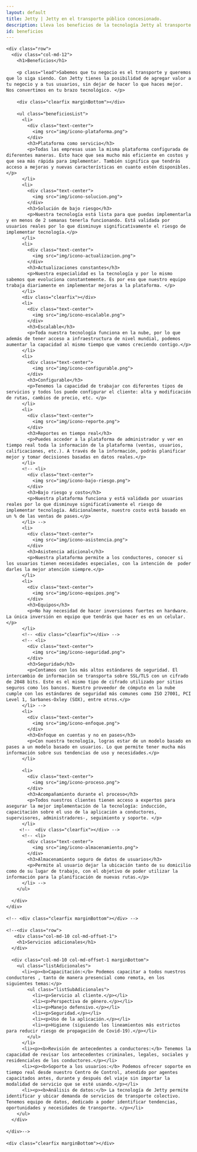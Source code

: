 ```yaml
---
layout: default
title: Jetty | Jetty en el transporte público concesionado.
description: Lleva los beneficios de la tecnología Jetty al transporte público concesionado.
id: beneficios
---
```


<div class="container-fluid gradient">
  <div class="container transportista">

    <div class="row">
      <div class="col-md-12">
        <h1>Beneficios</h1>

        <p class="lead">Sabemos que tu negocio es el transporte y queremos que lo siga siendo. Con Jetty tienes la posibilidad de agregar valor a tu negocio y a tus usuarios, sin dejar de hacer lo que haces mejor. Nos convertimos en tu brazo tecnológico. </p>

        <div class="clearfix marginBottom"></div>

        <ul class="beneficiosList">
          <li>
            <div class="text-center">
              <img src="img/icono-plataforma.png">
            </div>
            <h3>Plataforma como servicio</h3>
            <p>Todas las empresas usan la misma plataforma configurada de diferentes maneras. Esto hace que sea mucho más eficiente en costos y que sea más rápida para implementar. También significa que tendrás acceso a mejoras y nuevas características en cuanto estén disponibles.</p>
          </li>
          <li>
            <div class="text-center">
              <img src="img/icono-solucion.png">
            </div>
            <h3>Solución de bajo riesgo</h3>
            <p>Nuestra tecnología está lista para que puedas implementarla y en menos de 2 semanas tenerla funcionando. Está validada por usuarios reales por lo que disminuye significativamente el riesgo de implementar tecnología.</p>
          </li>
          <li>
            <div class="text-center">
              <img src="img/icono-actualizacion.png">
            </div>
            <h3>Actualizaciones constantes</h3>
            <p>Nuestra especialidad es la tecnología y por lo mismo sabemos que evoluciona constantemente. Es por eso que nuestro equipo trabaja diariamente en implementar mejoras a la plataforma. </p>
          </li>
          <div class="clearfix"></div>
          <li>
            <div class="text-center">
              <img src="img/icono-escalable.png">
            </div>
            <h3>Escalable</h3>
            <p>Toda nuestra tecnología funciona en la nube, por lo que además de tener acceso a infraestructura de nivel mundial, podemos aumentar la capacidad al mismo tiempo que vamos creciendo contigo.</p>
          </li>
          <li>
            <div class="text-center">
              <img src="img/icono-configurable.png">
            </div>
            <h3>Configurable</h3>
            <p>Tenemos la capacidad de trabajar con diferentes tipos de servicios y todos los puede configurar el cliente: alta y modificación de rutas, cambios de precio, etc. </p>
          </li>
          <li>
            <div class="text-center">
              <img src="img/icono-reporte.png">
            </div>
            <h3>Reportes en tiempo real</h3>
            <p>Puedes acceder a la plataforma de administrador y ver en tiempo real toda la información de la plataforma (ventas, usuarios, calificaciones, etc.). A través de la información, podrás planificar mejor y tomar decisiones basadas en datos reales.</p>
          </li>
          <!-- <li>
            <div class="text-center">
              <img src="img/icono-bajo-riesgo.png">
            </div>
            <h3>Bajo riesgo y costo</h3>
            <p>Nuestra plataforma funciona y está validada por usuarios reales por lo que disminuye significativamente el riesgo de implementar tecnología. Adicionalmente, nuestro costo está basado en un % de las ventas de pases.</p>
          </li> -->
          <li>
            <div class="text-center">
              <img src="img/icono-asistencia.png">
            </div>
            <h3>Asistencia adicional</h3>
            <p>Nuestra plataforma permite a los conductores, conocer si los usuarios tienen necesidades especiales, con la intención de  poder darles la mejor atención siempre.</p>
          </li>
          <li>
            <div class="text-center">
              <img src="img/icono-equipos.png">
            </div>
            <h3>Equipos</h3>
            <p>No hay necesidad de hacer inversiones fuertes en hardware. La única inversión en equipo que tendrás que hacer es en un celular. </p>
          </li>
          <!-- <div class="clearfix"></div> -->
          <!-- <li>
            <div class="text-center">
              <img src="img/icono-seguridad.png">
            </div>
            <h3>Seguridad</h3>
            <p>Contamos con los más altos estándares de seguridad. El intercambio de información se transporta sobre SSL/TLS con un cifrado de 2048 bits. Este es el mismo tipo de cifrado utilizado por sitios seguros como los bancos. Nuestro proveedor de cómputo en la nube cumple con los estándares de seguridad más comunes como ISO 27001, PCI Level 1, Sarbanes-Oxley (SOX), entre otros.</p>
          </li> -->
          <li>
            <div class="text-center">
              <img src="img/icono-enfoque.png">
            </div>
            <h3>Enfoque en cuentas y no en pases</h3>
            <p>Con nuestra tecnología, logras estar de un modelo basado en pases a un modelo basado en usuarios. Lo que permite tener mucha más información sobre sus tendencias de uso y necesidades.</p>
          </li>

          <li>
            <div class="text-center">
              <img src="img/icono-proceso.png">
            </div>
            <h3>Acompañamiento durante el proceso</h3>
            <p>Todos nuestros clientes tienen acceso a expertos para asegurar la mejor implementación de la tecnología: inducción, capacitación sobre el uso de la aplicación a conductores, supervisores, administradores-, seguimiento y soporte. </p>
          </li>
         <!--  <div class="clearfix"></div> -->
          <!-- <li>
            <div class="text-center">
              <img src="img/icono-almacenamiento.png">
            </div>
            <h3>Almacenamiento seguro de datos de usuarios</h3>
            <p>Permite al usuario dejar la ubicación tanto de su domicilio como de su lugar de trabajo, con el objetivo de poder utilizar la información para la planificación de nuevas rutas.</p>
          </li> -->
        </ul>

      </div>
    </div>

    <!-- <div class="clearfix marginBottom"></div> -->

    <!--<div class="row">
       <div class="col-md-10 col-md-offset-1">
        <h1>Servicios adicionales</h1>
      </div>

      <div class="col-md-10 col-md-offset-1 marginBottom">
        <ul class="listAdicionales">
          <li><p><b>Capacitación:</b> Podemos capacitar a todos nuestros conductores , tanto de manera presencial como remota, en los siguientes temas:</p>
            <ul class="listSubAdicionales">
              <li><p>Servicio al cliente.</p></li>
              <li><p>Perspectiva de género.</p></li>
              <li><p>Manejo defensivo.</p></li>
              <li><p>Seguridad.</p></li>
              <li><p>Uso de la aplicación.</p></li>
              <li><p>Higiene (siguiendo los lineamientos más estrictos para reducir riesgo de propagación de Covid-19).</p></li>
            </ul>
          </li>
          <li><p><b>Revisión de antecedentes a conductores:</b> Tenemos la capacidad de revisar los antecedentes criminales, legales, sociales y residenciales de los conductores.</p></li>
          <li><p><b>Soporte a los usuarios:</b> Podemos ofrecer soporte en tiempo real desde nuestro Centro de Control, atendido por agentes capacitados antes, durante y después del viaje sin importar la modalidad de servicio que se esté usando.</p></li>
          <li><p><b>Análisis de datos:</b> La tecnología de Jetty permite identificar y ubicar demanda de servicios de transporte colectivo. Tenemos equipo de datos, dedicado a poder identificar tendencias, oportunidades y necesidades de transporte. </p></li>
        </ul>
      </div>

    </div>-->

    <div class="clearfix marginBottom"></div>

  </div>
</div>
